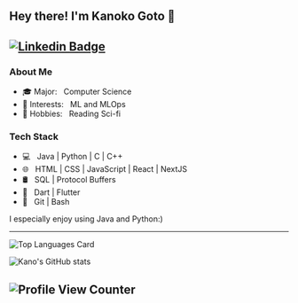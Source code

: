 ## Hey there! I'm Kanoko Goto 👋
  [![Linkedin Badge](https://img.shields.io/badge/-Kanoko_Goto-blue?style=flat-square&logo=Linkedin&logoColor=white&link=https://www.linkedin.com/in/kano-goto/)](https://www.linkedin.com/in/kano-goto)
---------------------------------------------------------------------------------------------------------------------------------------------------------------------------------
<h3> About Me </h3>

- 🎓 Major: &nbsp; Computer Science
- 🤔 Interests: &nbsp; ML and MLOps
- 💬 Hobbies: &nbsp; Reading Sci-fi


<h3> Tech Stack</h3>

- 💻 &nbsp; Java | Python | C | C++
- 🌐 &nbsp; HTML | CSS | JavaScript | React | NextJS
- 🛢 &nbsp; SQL | Protocol Buffers
- 📱 &nbsp; Dart | Flutter
- 🔧 &nbsp; Git | Bash

I especially enjoy using Java and Python:)

<!--
<h3> Achevements</h3>
- Hackathon ("100 program 2022" held by University of Tokyo): **1st** prize in 140 teams.
- Competitive programming contest ("Google I/O for Women 2021"): Top 15% in 6000 participants.
-->

<!--
<h3> Looking for internship opportunities </h3>

- **Preferred Job**: &nbsp; Software Engineering Intern or ML Engineering Intern related to Recommendation System or MLOps.
- **Time**: &nbsp; Part-time internship for a few months somewhere between April and August 2023. (Full-time internship is available if that internship is between 1 and 3 months.)
- **Location**: &nbsp; On-site in Tokyo or Remote.
- **Language**: &nbsp; Japanese (native), English (fluent, previously interned at Google Japan using English)
- **Graduation Date**: Expected March 2025 (Master of Engineering in Computer Science)
- If you have a position that matches me, please get in touch with me via LinkedIn ;)

-->
---------------------------------------------------------------------------------------------------------------------------------------------------------------------------------

![Top Languages Card](https://github-readme-stats.vercel.app/api/top-langs/?username=kano00&layout=compact)

![Kano's GitHub stats](https://github-readme-stats.vercel.app/api?username=kano00&include_all_commits=true&count_private=true)

![Profile View Counter](https://komarev.com/ghpvc/?username=kano00)
---------------------------------------------------------------------------------------------------------------------------------------------------------------------------------


